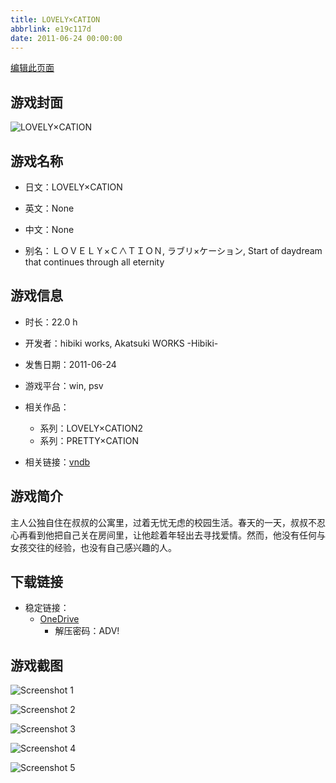 ```yaml
---
title: LOVELY×CATION
abbrlink: e19c117d
date: 2011-06-24 00:00:00
---
```

[编辑此页面](https://github.com/ACG-3/ADV3-source/blob/main/source/_posts/games/LOVELY%C3%97CATION.md)

## 游戏封面

![LOVELY×CATION](https://pan.timero.xyz/d/onedrive/img_lib_001/LOVELY%C3%97CATION_cover.avif)


## 游戏名称

- 日文：LOVELY×CATION
- 英文：None
- 中文：None

- 别名：ＬＯＶＥＬＹ×Ｃ∧ＴＩＯＮ, ラブリ×ケーション, Start of daydream that continues through all eternity


## 游戏信息

- 时长：22.0 h
- 开发者：hibiki works, Akatsuki WORKS -Hibiki-
- 发售日期：2011-06-24
- 游戏平台：win, psv
- 相关作品：
   - 系列：LOVELY×CATION2
   - 系列：PRETTY×CATION

- 相关链接：[vndb](https://vndb.org/v6682)


## 游戏简介

主人公独自住在叔叔的公寓里，过着无忧无虑的校园生活。春天的一天，叔叔不忍心再看到他把自己关在房间里，让他趁着年轻出去寻找爱情。然而，他没有任何与女孩交往的经验，也没有自己感兴趣的人。




## 下载链接

- 稳定链接：
    - [OneDrive](https://pan.timero.xyz/onedrive/adv_lib_001/LOVELY%C3%97CATION)
        - 解压密码：ADV!



## 游戏截图


![Screenshot 1](https://pan.timero.xyz/d/onedrive/img_lib_001/LOVELY%C3%97CATION_Screenshot_1.avif)

![Screenshot 2](https://pan.timero.xyz/d/onedrive/img_lib_001/LOVELY%C3%97CATION_Screenshot_2.avif)

![Screenshot 3](https://pan.timero.xyz/d/onedrive/img_lib_001/LOVELY%C3%97CATION_Screenshot_3.avif)

![Screenshot 4](https://pan.timero.xyz/d/onedrive/img_lib_001/LOVELY%C3%97CATION_Screenshot_4.avif)

![Screenshot 5](https://pan.timero.xyz/d/onedrive/img_lib_001/LOVELY%C3%97CATION_Screenshot_5.avif)

